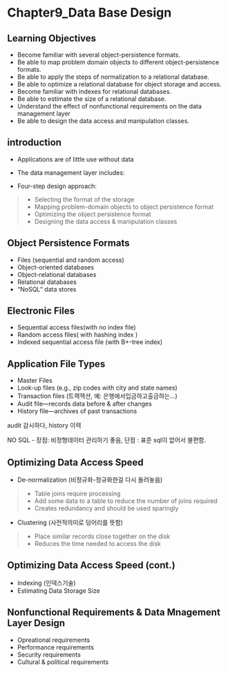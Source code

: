 # Chapter9_Data Base Design

Learning Objectives
---
* Become familiar with several object-persistence formats.
* Be able to map problem domain objects to different object-persistence formats.
* Be able to apply the steps of normalization to a relational database.
* Be able to optimize a relational database for object storage and access.
* Become familiar with indexes for relational databases.
* Be able to estimate the size of a relational database.
* Understand the effect of nonfunctional requirements on the data management layer
* Be able to design the data access and manipulation classes.


introduction
---
* Applications are of little use without data

* The data management layer includes:

* Four-step design approach:
>* Selecting the format of the storage
>* Mapping problem-domain objects to object persistence format
>* Optimizing the object persistence format
>* Designing the data access & manipulation classes


Object Persistence Formats
---
* Files (sequential and random access)
* Object-oriented databases
* Object-relational databases 
* Relational databases
* “NoSQL” data stores


Electronic Files
---
* Sequential access files(with no index file)
* Random access files( with hashing index )
* Indexed sequential access file (with B+-tree index)


Application File Types
---
* Master Files
* Look-up files (e.g., zip codes with city and state names)
* Transaction files (트랙잭션, 예: 은행에서입금하고출금하는...)
* Audit file—records data before & after changes
* History file—archives of past transactions


audit 감시하다, history 이력 


NO SQL - 장점: 비정형데이터 관리하기 좋음, 단점 : 표준 sql이 없어서 불편함.

Optimizing Data Access Speed
---
*  De-normalization (비정규화-정규화한걸 다시 돌려놓음)
>* Table joins require processing
>* Add some data to a table to reduce the number of joins required
>* Creates redundancy and should be used sparingly
* Clustering (사전적의미로 덩어리를 뜻함)
>* Place similar records close together on the disk 
>* Reduces the time needed to access the disk

Optimizing Data Access Speed (cont.)
---
* Indexing (인덱스기술)
* Estimating Data Storage Size


Nonfunctional Requirements & Data Mnagement Layer Design
---
* Opreational requirements
* Performance requirements
* Security requirements
* Cultural & political requirements



